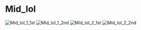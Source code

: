 # Mid_lol

![Mid_lol_1_1st](https://user-images.githubusercontent.com/105343823/173222257-71a92ec7-c45a-4b7c-841f-74a9adcb9dbf.PNG)
![Mid_lol_1_2nd](https://user-images.githubusercontent.com/105343823/173222259-4796858a-66ad-41e6-af21-be9b7a188a45.PNG)
![Mid_lol_2_1st](https://user-images.githubusercontent.com/105343823/173222260-9bc63506-9df9-4151-aea5-649fc7246634.PNG)
![Mid_lol_2_2nd](https://user-images.githubusercontent.com/105343823/173222261-6ee5146a-4231-4576-b124-cfeb6f5c5129.PNG)
